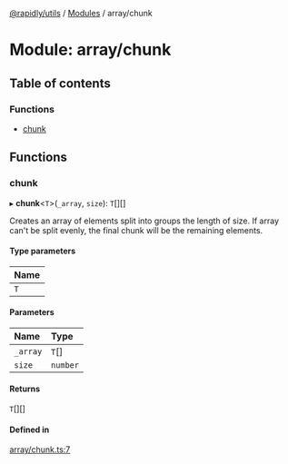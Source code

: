 [@rapidly/utils](../README.md) / [Modules](../modules.md) / array/chunk

# Module: array/chunk

## Table of contents

### Functions

- [chunk](array_chunk.md#chunk)

## Functions

### chunk

▸ **chunk**<`T`\>(`_array`, `size`): `T`[][]

Creates an array of elements split into groups the length of size.
If array can't be split evenly, the final chunk will be the remaining elements.

#### Type parameters

| Name |
| :------ |
| `T` |

#### Parameters

| Name | Type |
| :------ | :------ |
| `_array` | `T`[] |
| `size` | `number` |

#### Returns

`T`[][]

#### Defined in

[array/chunk.ts:7](https://github.com/canguser/rapidly-utils/blob/e56fad9/main/array/chunk.ts#L7)

